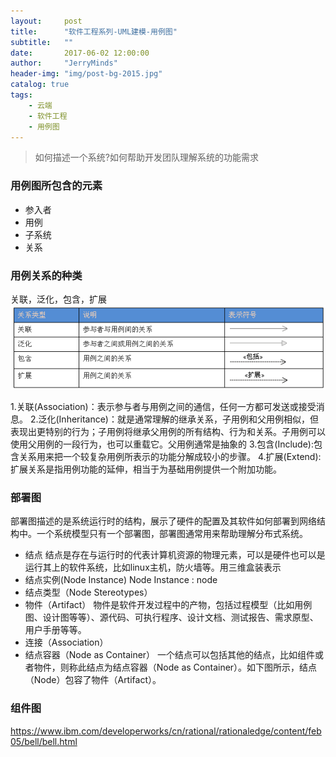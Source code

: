 ```yaml
---
layout:     post
title:      "软件工程系列-UML建模-用例图"
subtitle:   ""
date:       2017-06-02 12:00:00
author:     "JerryMinds"
header-img: "img/post-bg-2015.jpg"
catalog: true
tags:
    - 云端
    - 软件工程
    - 用例图
---
```


> 如何描述一个系统?如何帮助开发团队理解系统的功能需求

### 用例图所包含的元素
* 参入者
* 用例
* 子系统
* 关系

### 用例关系的种类
关联，泛化，包含，扩展
![img](/img/in-post/post-sofeware/software-usecase-relation.png)


1.关联(Association)：表示参与者与用例之间的通信，任何一方都可发送或接受消息。
2.泛化(Inheritance)：就是通常理解的继承关系，子用例和父用例相似，但表现出更特别的行为；子用例将继承父用例的所有结构、行为和关系。子用例可以使用父用例的一段行为，也可以重载它。父用例通常是抽象的
3.包含(Include):包含关系用来把一个较复杂用例所表示的功能分解成较小的步骤。
4.扩展(Extend):扩展关系是指用例功能的延伸，相当于为基础用例提供一个附加功能。


### 部署图
部署图描述的是系统运行时的结构，展示了硬件的配置及其软件如何部署到网络结构中。一个系统模型只有一个部署图，部署图通常用来帮助理解分布式系统。

* 结点
  结点是存在与运行时的代表计算机资源的物理元素，可以是硬件也可以是运行其上的软件系统，比如linux主机，防火墙等。用三维盒装表示
* 结点实例(Node Instance)
  Node Instance : node
* 结点类型（Node Stereotypes）
* 物件（Artifact） 
  物件是软件开发过程中的产物，包括过程模型（比如用例图、设计图等等）、源代码、可执行程序、设计文档、测试报告、需求原型、用户手册等等。
* 连接（Association）
* 结点容器（Node as Container）
  一个结点可以包括其他的结点，比如组件或者物件，则称此结点为结点容器（Node as Container）。如下图所示，结点（Node）包容了物件（Artifact）。


### 组件图
https://www.ibm.com/developerworks/cn/rational/rationaledge/content/feb05/bell/bell.html
